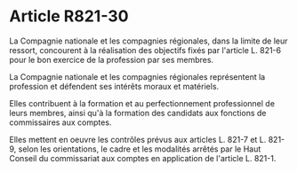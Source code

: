 # Article R821-30

La Compagnie nationale et les compagnies régionales, dans la limite de leur ressort, concourent à la réalisation des objectifs fixés par l'article L. 821-6 pour le bon exercice de la profession par ses membres.

La Compagnie nationale et les compagnies régionales représentent la profession et défendent ses intérêts moraux et matériels.

Elles contribuent à la formation et au perfectionnement professionnel de leurs membres, ainsi qu'à la formation des candidats aux fonctions de commissaires aux comptes.

Elles mettent en oeuvre les contrôles prévus aux articles L. 821-7 et L. 821-9, selon les orientations, le cadre et les modalités arrêtés par le Haut Conseil du commissariat aux comptes en application de l'article L. 821-1.
